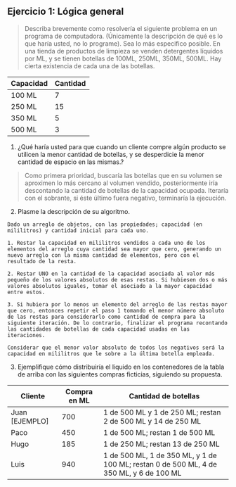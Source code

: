 
## Ejercicio 1: Lógica general

> Describa brevemente como resolvería el siguiente problema en un programa de
computadora. (Únicamente la descripción de qué es lo que haría usted, no lo
programe). Sea lo más especifico posible.
En una tienda de productos de limpieza se venden detergentes líquidos por ML, y se
tienen botellas de 100ML, 250ML, 350ML, 500ML. Hay cierta existencia de cada una de
las botellas.

| Capacidad | Cantidad |
| ------ | ------ |
| 100 ML | 7 |
| 250 ML | 15 |
| 350 ML | 5 |
| 500 ML | 3 |


1. ¿Qué haría usted para que cuando un cliente compre algún producto se utilicen
   la menor cantidad de botellas, y se desperdicie la menor cantidad de espacio en
   las mismas.?
> Como primera prioridad, buscaría las botellas que en su volumen se aproximen lo más cercano al volumen vendido, posteriormente iría descontando la cantidad de botellas de la capacidad ocupada. Iteraría con el sobrante, si éste último fuera negativo, terminaría la ejecución.
2. Plasme la descripción de su algoritmo.
```
Dado un arreglo de objetos, con las propiedades; capacidad (en mililitros) y cantidad inicial para cada uno.

1. Restar la capacidad en mililitros vendidos a cada uno de los elementos del arreglo cuya cantidad sea mayor que cero, generando un nuevo arreglo con la misma cantidad de elementos, pero con el resultado de la resta. 

2. Restar UNO en la cantidad de la capacidad asociada al valor más pequeño de los valores absolutos de esas restas. Si hubiesen dos o más valores absolutos iguales, tomar el asociado a la mayor capacidad entre estos.

3. Si hubiera por lo menos un elemento del arreglo de las restas mayor que cero, entonces repetir el paso 1 tomando el menor número absoluto de las restas para considerarlo como cantidad de compra para la siguiente iteración. De lo contrario, finalizar el programa recontando las cantidades de botellas de cada capacidad usadas en las iteraciones. 

Considerar que el menor valor absoluto de todos los negativos será la capacidad en mililitros que le sobre a la última botella empleada.
```
3. Ejemplifique cómo distribuiría el liquido en los contenedores de la tabla de arriba
   con las siguientes compras ficticias, siguiendo su propuesta.

| Cliente | Compra en ML | Cantidad de botellas | 
| ------ | ------ | ------ |
| Juan [EJEMPLO] | 700 | 1 de 500 ML y 1 de 250 ML; restan 2 de 500 ML y 14 de 250 ML |
| Paco | 450 | 1 de 500 ML; restan 1 de 500 ML |
| Hugo | 185 | 1 de 250 ML; restan 13 de 250 ML |
| Luis | 940 | 1 de 500 ML, 1 de 350 ML, y 1 de 100 ML; restan 0 de 500 ML, 4 de 350 ML, y 6 de 100 ML|


